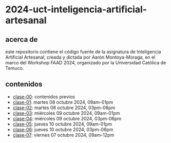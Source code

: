# 2024-uct-inteligencia-artificial-artesanal

## acerca de

este repositorio contiene el código fuente de la asignatura de Inteligencia Artificial Artesanal, creada y dictada por Aarón Montoya-Moraga, en el marco del Workshop FAAD 2024, organizado por la Universidad Católica de Temuco.

## contenidos

* [clase-00](clase-00/): contenidos previos
* [clase-01](clase-01/): martes 08 octubre 2024, 09am-01pm
* [clase-02](clase-02/): martes 08 octubre 2024, 03pm-06pm
* [clase-03](clase-03/): miércoles 09 octubre 2024, 09am-01pm
* [clase-04](clase-04/): miércoles 09 octubre 2024, 03pm-06pm
* [clase-05](clase-05/): jueves 10 octubre 2024, 09am-01pm
* [clase-06](clase-06/): jueves 10 octubre 2024, 03pm-06pm
* [clase-07](clase-07/): viernes 07 octubre 2024, 09am-12pm

